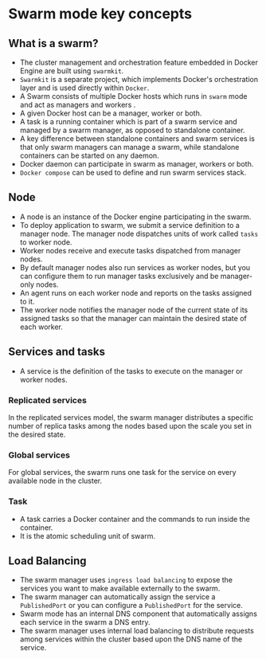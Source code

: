 # Swarm mode key concepts
## What is a swarm?
- The cluster management and orchestration feature embedded in Docker Engine are built using `swarmkit`.
- `Swarmkit` is a separate project, which implements Docker's orchestration layer and is used directly within `Docker`.
- A Swarm consists of multiple Docker hosts which runs in `swarm` mode and act as managers and workers .
- A given Docker host can be a manager, worker or both.
- A task is a running container which is part of a swarm service and managed by a swarm manager, as opposed to standalone container.
- A key difference between standalone containers and swarm services is that only swarm managers can manage a swarm, while standalone containers can be started on any daemon. 
- Docker daemon can participate in swarm as manager, workers or both.
- `Docker compose` can be used to define and run swarm services stack.
## Node
- A node is an instance of the Docker engine participating in the swarm. 
- To deploy application to swarm, we submit a service definition to a manager node. The manager node dispatches units of work called `tasks` to worker node.
- Worker nodes receive and execute tasks dispatched from manager nodes.
- By default manager nodes also run services as worker nodes, but you can configure them to run manager tasks exclusively and be manager-only nodes. 
- An agent runs on each worker node and reports on the tasks assigned to it.
- The worker node notifies the manager node of the current state of its assigned tasks so that the manager can maintain the desired state of each worker.
## Services and tasks
- A service is the definition of the tasks to execute on the manager or worker nodes.
### Replicated services
In the replicated services model, the swarm manager distributes a specific number of replica tasks among the nodes based upon the scale you set in the desired state.
###  Global services
For global services, the swarm runs one task for the service on every available node in the cluster.
### Task
- A task carries a Docker container and the commands to run inside the container. 
- It is the atomic scheduling unit of swarm.
## Load Balancing
- The swarm manager uses `ingress load balancing` to expose the services you want to make available externally to the swarm.
- The swarm manager can automatically assign the service a `PublishedPort` or you can configure a `PublishedPort` for the service. 
- Swarm mode has an internal DNS component that automatically assigns each service in the swarm a DNS entry.
- The swarm manager uses internal load balancing to distribute requests among services within the cluster based upon the DNS name of the service.

